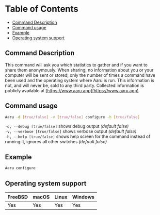 # Table of Contents

- [Command Description](#command-description)
- [Command usage](#command-usage)
- [Example](#example)
- [Operating system support](#operating-system-support)

## Command Description

This command will ask you which statistics to gather and if you want to share them anonymously. When sharing, no
information about you or your computer will be sent or stored, only the number of times a command have been used and the
operating system where Aaru is run. This information is not, and will never be, sold to any third party. Collected
information is publicly available at [https://www.aaru.app](https://www.aaru.app)

## Command usage

```bash
Aaru -d [true/false] -v [true/false] configure -h [true/false]
```

`-d, --debug [true/false]` shows debug output *(default false)*  
`-v, --verbose [true/false]` shows verbose output *(default false)*  
`-h, --help [true/false]` shows help screen for the command instead of running it, ignores all other switches *(default
false)*

## Example

```bash
Aaru configure
```

## Operating system support

| FreeBSD | macOS | Linux | Windows |
| ------- | ----- | ----- | ------- |
| Yes     | Yes   | Yes   | Yes     |
